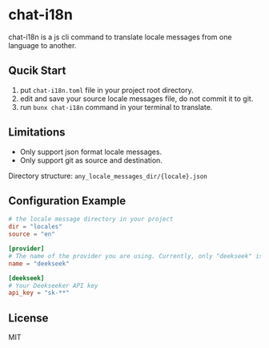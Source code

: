# chat-i18n
chat-i18n is a js cli command to translate locale messages from one language to another.

## Qucik Start
1. put `chat-i18n.toml` file in your project root directory.
2. edit and save your source locale messages file, do not commit it to git.
3. run `bunx chat-i18n` command in your terminal to translate.

## Limitations
- Only support json format locale messages.
- Only support git as source and destination.

Directory structure: `any_locale_messages_dir/{locale}.json`

## Configuration Example

```toml
# the locale message directory in your project
dir = "locales"
source = "en"

[provider]
# The name of the provider you are using. Currently, only "deekseek" is supported.
name = "deekseek"

[deekseek]
# Your Deekseeker API key
api_key = "sk-**"
```

## License
MIT
